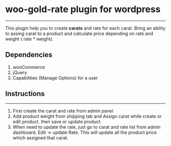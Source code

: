 # woo-gold-rate plugin for wordpress
---
This plugin help you to create <b>carats</b> and rate for each carat. Bring an ability to assing carat
to a product and calculate price depending on rate and weight ( rate * weight).

## Dependencies 
1. wooCommerce
2. jQuery
3. Capabilities (Manage Options) for a user

## Instructions
***
1. First create the carat and rate from admin panel
2. Add product weight from shipping tab and Assign carat while create or edit product. then save or update product.
3. When need to update the rate, just go to carat and rate list from admin dashboard. Edit -> update Rate. This will update all the product price which assigned 
that carat. 
